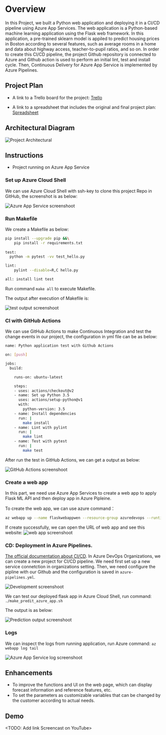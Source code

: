 # Overview

In this Project, we built a Python web application and deploying it in a CI/CD pipeline using Azure App Services. The web application is a Python-based machine learning application using the Flask web framework. In this application, a pre-trained sklearn model is appiled to predict housing prices in Boston according to several features, such as average rooms in a home and data about highway access, teacher-to-pupil ratios, and so on. In order to create this CI/CD pipeline, the project Github repository is connected to Azure and Github action is used to perform an initial lint, test and install cycle. Then, Continuous Delivery for Azure App Service is implemented by Azure Pipelines.

## Project Plan

* A link to a Trello board for the project: [Trello](https://trello.com/invite/b/ckkOihBH/ceca85a6406f4bec51c3c5743e7c00f1/project2)

* A link to a spreadsheet that includes the original and final project plan: [Spreadsheet](https://docs.google.com/spreadsheets/d/15ubLyq8bP0X03wQ4vvEfCFMadQIrbONHOprxPECebUs/edit?usp=sharing)

## Architectural Diagram
![Project Architectural](screenshots/Screenshot_diagram.png "Project Architectural Diagram")

## Instructions
* Project running on Azure App Service

### Set up Azure Cloud Shell

We can use Azure Cloud Shell with ssh-key to clone this project Repo in GitHub, the screenshot is as below:

![Azure App Service screenshoot](screenshots/Screenshot_project_cloned.png "Project cloned")

### Run Makefile

We create a Makefile as below:
```bash
pip install --upgrade pip &&\
  	pip install -r requirements.txt
  
test:
  python -m pytest -vv test_hello.py

lint:
  	pylint --disable=R,C hello.py

all: install lint test
```
Run command `make all` to execute Makefile.

The output after execution of Makefile is:

![test output screenshoot](screenshots/Screenshot_makeall_result.png "output of make all")

### CI with GitHub Actions
We can use GitHub Actions to make Continuous Integration and test the change events in our project, the configuration in yml file can be as below:
```bash
name: Python application test with Github Actions

on: [push]

jobs:
  build:

    runs-on: ubuntu-latest

    steps:
    - uses: actions/checkout@v2
    - name: Set up Python 3.5
      uses: actions/setup-python@v1
      with:
        python-version: 3.5
    - name: Install dependencies
      run: |
        make install
    - name: Lint with pylint
      run: |
        make lint
    - name: Test with pytest
      run: |
        make test
```
After run the test in GitHub Actions, we can get a output as below:

![GitHub Actions screenshoot](screenshots/Screenshot_github_action.png " GitHub Actions")

### Create a web app


In this part, we need use Azure App Services to create a web app to apply Flask ML API and then deploy app in Azure Pipleine.

To create the web app, we can use azure command：
```bash
az webapp up --name flaskwebappwen --resource-group azuredevops --runtime "PYTHON:3.7"
```
If create successfully, we can open the URL of web app and see this website:
![web app screenshoot](screenshots/Screenshot_web.png "Website")

### CD: Deployment in Azure Pipelines.  
[The official documentation about CI/CD](https://docs.microsoft.com/en-us/azure/devops/pipelines/ecosystems/python-webapp?view=azure-devops).
In Azure DevOps Organizations, we can create a new project for CI/CD pipeline. We need first set up a new service connetction in organizations setting. Then, we need configure the pipline with our Github and the configuration is saved in `azure-pipelines.yml`.

![Development screenshoot](screenshots/Screenshot_deployed.png "Development in Pipeline")

We can test our deployed flask app in Azure Cloud Shell, run command:
`./make_predit_azure_app.sh`

The output is as below:

![Prediction output screenshoot](screenshots/Screenshot_prediction.png "Prediction output")

### Logs
We can inspect the logs from running application, run Azure command:
`az webapp log tail`

![Azure App Service log screenshoot](screenshots/Screenshot_logs.png "Streamed log output")

## Enhancements

* To improve the functions and UI on the web page, which can display forecast information and reference features, etc.
* To set the parameters as customizable variables that can be changed by the customer according to actual needs.


## Demo 

<TODO: Add link Screencast on YouTube>


